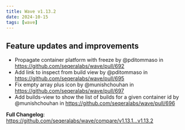 ```yaml
---
title: Wave v1.13.2
date: 2024-10-15
tags: [wave]
---
```


## Feature updates and improvements

* Propagate container platform with freeze by @pditommaso in https://github.com/seqeralabs/wave/pull/692
* Add link to inspect from build view by @pditommaso in https://github.com/seqeralabs/wave/pull/695
* Fix empty array plus icon by @munishchouhan in https://github.com/seqeralabs/wave/pull/697
* Add builds-view to show the list of builds for a given container id by @munishchouhan in https://github.com/seqeralabs/wave/pull/696

**Full Changelog**: https://github.com/seqeralabs/wave/compare/v1.13.1...v1.13.2